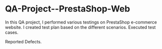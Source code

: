 # QA-Project--PrestaShop-Web
In this QA project, I performed various testings on PrestaShop e-commerce website. I created test plan based on the different scenarios. 
Executed test cases.

Reported Defects.
